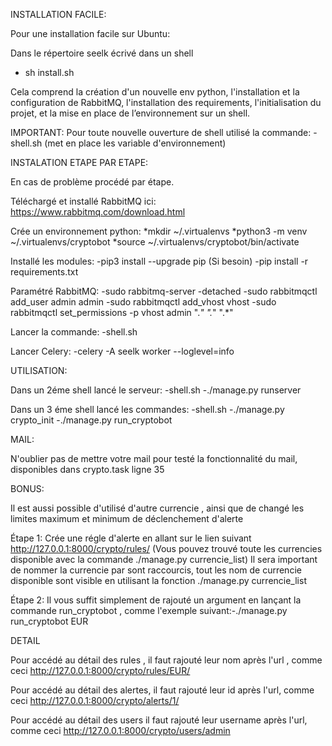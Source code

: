 INSTALLATION FACILE:


Pour une installation facile sur Ubuntu:

Dans le répertoire seelk écrivé dans un shell

- sh install.sh

Cela comprend la création d'un nouvelle env python, l'installation et la configuration de RabbitMQ, l'installation des requirements, l'initialisation du projet, et la mise en place de l’environnement sur un shell.

IMPORTANT:
Pour toute nouvelle ouverture de shell utilisé la commande: -shell.sh (met en place les variable d'environnement)


INSTALATION ETAPE PAR ETAPE:


En cas de problème procédé par étape.

Téléchargé et installé RabbitMQ ici: https://www.rabbitmq.com/download.html

Crée un environnement python:
*mkdir ~/.virtualenvs
*python3 -m venv ~/.virtualenvs/cryptobot
*source ~/.virtualenvs/cryptobot/bin/activate
                            
Installé les modules:
-pip3 install --upgrade pip  (Si besoin)
-pip install -r requirements.txt

Paramétré RabbitMQ:
-sudo rabbitmq-server -detached
-sudo rabbitmqctl add_user admin admin
-sudo rabbitmqctl add_vhost vhost
-sudo rabbitmqctl set_permissions -p vhost admin ".*" ".*" ".*"

Lancer la commande: -shell.sh

Lancer Celery: -celery -A seelk worker --loglevel=info


UTILISATION:


Dans un 2éme shell lancé le serveur: 
-shell.sh
-./manage.py runserver
                   
Dans un 3 éme shell lancé les commandes: 
-shell.sh
-./manage.py crypto_init
-./manage.py run_cryptobot
                                        
MAIL:


N'oublier pas de mettre votre mail pour testé la fonctionnalité du mail, disponibles dans crypto.task ligne 35
    
    
BONUS:


Il est aussi possible d'utilisé d'autre currencie , ainsi que de changé les limites maximum et minimum de déclenchement d'alerte

Étape 1: Crée une régle d'alerte en allant sur le lien suivant http://127.0.0.1:8000/crypto/rules/ (Vous pouvez trouvé toute les currencies disponible avec la commande ./manage.py currencie_list)
Il sera important de nommer la currencie par sont raccourcis, tout les nom de currencie disponible sont visible en utilisant la fonction ./manage.py currencie_list

Étape 2: Il vous suffit simplement de rajouté un argument en lançant la commande run_cryptobot , comme l'exemple suivant:-./manage.py run_cryptobot EUR


DETAIL


Pour accédé au détail des rules , il faut rajouté leur nom après l'url , comme ceci http://127.0.0.1:8000/crypto/rules/EUR/

Pour accédé au détail des alertes, il faut rajouté leur id après l'url, comme ceci http://127.0.0.1:8000/crypto/alerts/1/

Pour accédé au détail des users il faut rajouté leur username après l'url, comme ceci http://127.0.0.1:8000/crypto/users/admin
